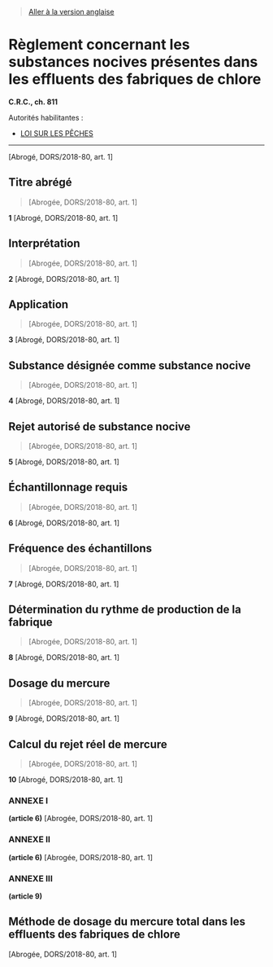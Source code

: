 > [Aller à la version anglaise](/en/Regulations/Consolidated%20Regulations%20of%20Canada/801-900/C.R.C.,%20c.%20811.md)

# Règlement concernant les substances nocives présentes dans les effluents des fabriques de chlore

**C.R.C., ch. 811**

Autorités habilitantes : 
- [LOI SUR LES PÊCHES](/fr/Lois/Lois%20révisées%20du%20Canada/F/F-14.md)

----------


[Abrogé, DORS/2018-80, art. 1]



## Titre abrégé
> [Abrogée, DORS/2018-80, art. 1]



**1** [Abrogé, DORS/2018-80, art. 1]




## Interprétation
> [Abrogée, DORS/2018-80, art. 1]



**2** [Abrogé, DORS/2018-80, art. 1]




## Application
> [Abrogée, DORS/2018-80, art. 1]



**3** [Abrogé, DORS/2018-80, art. 1]




## Substance désignée comme substance nocive
> [Abrogée, DORS/2018-80, art. 1]



**4** [Abrogé, DORS/2018-80, art. 1]




## Rejet autorisé de substance nocive
> [Abrogée, DORS/2018-80, art. 1]



**5** [Abrogé, DORS/2018-80, art. 1]




## Échantillonnage requis
> [Abrogée, DORS/2018-80, art. 1]



**6** [Abrogé, DORS/2018-80, art. 1]




## Fréquence des échantillons
> [Abrogée, DORS/2018-80, art. 1]



**7** [Abrogé, DORS/2018-80, art. 1]




## Détermination du rythme de production de la fabrique
> [Abrogée, DORS/2018-80, art. 1]



**8** [Abrogé, DORS/2018-80, art. 1]




## Dosage du mercure
> [Abrogée, DORS/2018-80, art. 1]



**9** [Abrogé, DORS/2018-80, art. 1]




## Calcul du rejet réel de mercure
> [Abrogée, DORS/2018-80, art. 1]



**10** [Abrogé, DORS/2018-80, art. 1]




### **ANNEXE I** 
**(article 6)**
[Abrogée, DORS/2018-80, art. 1]




### **ANNEXE II** 
**(article 6)**
[Abrogée, DORS/2018-80, art. 1]




### **ANNEXE III** 
**(article 9)**
## Méthode de dosage du mercure total dans les effluents des fabriques de chlore
[Abrogée, DORS/2018-80, art. 1]


